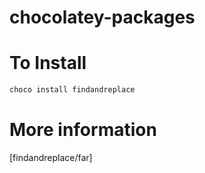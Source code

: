 # chocolatey-packages

# To Install
```powershell
choco install findandreplace
```

# More information
[findandreplace/far]

   [findandreplace]: <https://chocolatey.org/packages>
